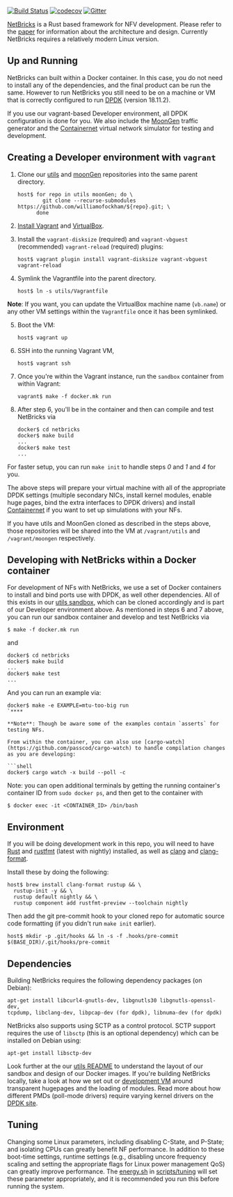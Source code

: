 [![Build Status](https://travis-ci.org/williamofockham/NetBricks.svg?branch=master)](https://travis-ci.org/williamofockham/NetBricks)
[![codecov](https://codecov.io/gh/williamofockham/NetBricks/branch/master/graph/badge.svg)](https://codecov.io/gh/williamofockham/NetBricks)
[![Gitter](https://badges.gitter.im/williamofockham/NetBricks.svg)](https://gitter.im/williamofockham/NetBricks?utm_source=badge&utm_medium=badge&utm_campaign=pr-badge)

[NetBricks](http://netbricks.io/) is a Rust based framework for NFV development. Please refer to the
[paper](https://people.eecs.berkeley.edu/~apanda/assets/papers/osdi16.pdf) for information
about the architecture and design. Currently NetBricks requires a relatively modern Linux version.

Up and Running
----------------

NetBricks can built within a Docker container. In this case, you do not need to
install any of the dependencies, and the final product can be run the same.
However to run NetBricks you still need to be on a machine or VM that is
correctly configured to run [DPDK](https://www.dpdk.org/) (version 18.11.2).

If you use our vagrant-based Developer environment, all DPDK configuration is
done for you. We also include the [MoonGen](//github.com/williamofockham/MoonGen) traffic generator and the
[Containernet](//github.com/containernet/containernet) virtual network simulator for testing and development.

## Creating a Developer environment with `vagrant`

1. Clone our [utils](//github.com/williamofockham/utils) and [moonGen](//github.com/williamofockham/MoonGen)
   repositories into the same parent directory.
   ```shell
   host$ for repo in utils moonGen; do \
           git clone --recurse-submodules https://github.com/williamofockham/${repo}.git; \
         done
   ```

2. [Install Vagrant](https://www.vagrantup.com/docs/installation/) and
   [VirtualBox](https://www.virtualbox.org/wiki/Downloads).

3. Install the `vagrant-disksize` (required) and `vagrant-vbguest` (recommended)
   `vagrant-reload` (required) plugins:
   ```shell
   host$ vagrant plugin install vagrant-disksize vagrant-vbguest vagrant-reload
   ```

4. Symlink the Vagrantfile into the parent directory.
   ```shell
   host$ ln -s utils/Vagrantfile
   ```

**Note**: If you want, you can update the VirtualBox machine name (`vb.name`) or any other
VM settings within the `Vagrantfile` once it has been symlinked.

5. Boot the VM:
   ```shell
   host$ vagrant up
   ```

6. SSH into the running Vagrant VM,
   ```shell
   host$ vagrant ssh
   ```

7. Once you're within the Vagrant instance, run the `sandbox` container from within Vagrant:
   ```shell
   vagrant$ make -f docker.mk run
   ```

8. After step 6, you'll be in the container and then can compile and test NetBricks via
   ```shell
   docker$ cd netbricks
   docker$ make build
   ...
   docker$ make test
   ...
   ```

For faster setup, you can run `make init` to handle steps *0* and *1* and *4*
for you.

The above steps will prepare your virtual machine with all of the appropriate
DPDK settings (multiple secondary NICs, install kernel modules, enable huge
pages, bind the extra interfaces to DPDK drivers) and install
[Containernet](https://containernet.github.io/) if you want to set up
simulations with your NFs.

If you have utils and MoonGen cloned as described in the steps above, those
repositories will be shared into the VM at `/vagrant/utils` and
`/vagrant/moongen` respectively.

## Developing with NetBricks within a Docker container

For development of NFs with NetBricks, we use a set of Docker containers to
install and bind ports use with DPDK, as well other dependencies. All of this
exists in our [utils sandbox](//github.com/williamofockham/utils), which can be
cloned accordingly and is part of our Developer environment above. As mentioned
in steps 6 and 7 above, you can run our sandbox container and develop and test
NetBricks via

```shell
$ make -f docker.mk run
```

and

```shell
docker$ cd netbricks
docker$ make build
...
docker$ make test
...
```

And you can run an example via:

```shell
docker$ make -e EXAMPLE=mtu-too-big run
`****

**Note**: Though be aware some of the examples contain `asserts` for testing NFs.

From within the container, you can also use [cargo-watch](https://github.com/passcod/cargo-watch) to handle compilation changes as you are developing:

```shell
docker$ cargo watch -x build --poll -c
```

Note: you can open additional terminals by getting the running container's container ID from `sudo docker ps`, and then get to the container with

```shell
$ docker exec -it <CONTAINER_ID> /bin/bash
```

## Environment

If you will be doing development work in this repo, you will need to have [Rust](https://www.rust-lang.org/en-US/install.html) and [rustfmt](https://github.com/rust-lang-nursery/rustfmt) (latest with nightly) installed, as well as [clang](https://clang.llvm.org/get_started.html) and [clang-format](https://clang.llvm.org/docs/ClangFormat.html).

Install these by doing the following:

```shell
host$ brew install clang-format rustup && \
  rustup-init -y && \
  rustup default nightly && \
  rustup component add rustfmt-preview --toolchain nightly
```

Then add the git pre-commit hook to your cloned repo for automatic source code formatting (if you didn't run `make init` earlier).

```shell
host$ mkdir -p .git/hooks && ln -s -f .hooks/pre-commit $(BASE_DIR)/.git/hooks/pre-commit
```

Dependencies
--------------

Building NetBricks requires the following dependency packages (on Debian):

```
apt-get install libcurl4-gnutls-dev, libgnutls30 libgnutls-openssl-dev,
tcpdump, libclang-dev, libpcap-dev (for dpdk), libnuma-dev (for dpdk)
```

NetBricks also supports using SCTP as a control protocol. SCTP support requires
the use of `libsctp` (this is an optional dependency) which can be installed on
Debian using:

```
apt-get install libsctp-dev
```

Look further at the our [utils README](//github.com/williamofockham/utils/blob/master/README.md)
to understand the layout of our sandbox and design of our Docker images. If
you're building NetBricks locally, take a look at how we set out or [development VM](https://github.com/williamofockham/utils/blob/master/vm-setup.sh)
around transparent hugepages and the loading of modules. Read more about how
different PMDs (poll-mode drivers) require varying kernel drivers on the [DPDK site](https://doc.dpdk.org/guides/linux_gsg/linux_drivers.html).

Tuning
------
Changing some Linux parameters, including disabling C-State, and P-State; and isolating CPUs can greatly benefit NF
performance. In addition to these boot-time settings, runtime settings (e.g., disabling uncore frequency scaling and
setting the appropriate flags for Linux power management QoS) can greatly improve performance. The
[energy.sh](scripts/tuning/energy.sh) in [scripts/tuning](scripts/tuning) will set these parameter appropriately, and
it is recommended you run this before running the system.
